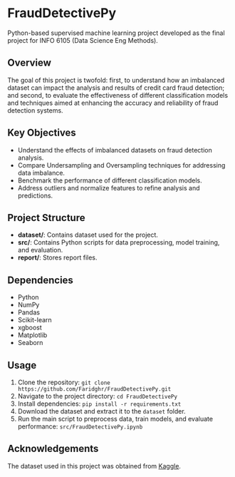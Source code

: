 # FraudDetectivePy
Python-based supervised machine learning project developed as the final project for INFO 6105 (Data Science Eng Methods).

## Overview
The goal of this project is twofold: first, to understand how an imbalanced dataset can impact the analysis and results of credit card fraud detection; and second, to evaluate the effectiveness of different classification models and techniques aimed at enhancing the accuracy and reliability of fraud detection systems.

## Key Objectives
- Understand the effects of imbalanced datasets on fraud detection analysis.
- Compare Undersampling and Oversampling techniques for addressing data imbalance.
- Benchmark the performance of different classification models.
- Address outliers and normalize features to refine analysis and predictions.

## Project Structure
- **dataset/**: Contains dataset used for the project.
- **src/**: Contains Python scripts for data preprocessing, model training, and evaluation.
- **report/**: Stores report files.

## Dependencies
- Python
- NumPy
- Pandas
- Scikit-learn
- xgboost
- Matplotlib
- Seaborn

## Usage
1. Clone the repository: `git clone https://github.com/Faridghr/FraudDetectivePy.git`
2. Navigate to the project directory: `cd FraudDetectivePy`
3. Install dependencies: `pip install -r requirements.txt`
4. Download the dataset and extract it to the `dataset` folder.
5. Run the main script to preprocess data, train models, and evaluate performance: `src/FraudDetectivePy.ipynb`

## Acknowledgements
The dataset used in this project was obtained from [Kaggle](https://www.kaggle.com/datasets/mlg-ulb/creditcardfraud?select=creditcard.csv).


